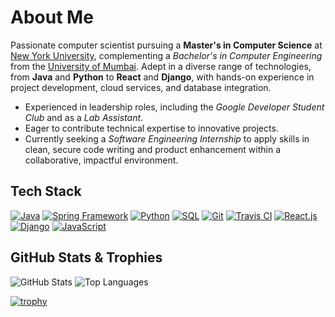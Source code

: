 # About Me

Passionate computer scientist pursuing a **Master's in Computer Science** at [New York University](https://www.nyu.edu/), complementing a *Bachelor's in Computer Engineering* from the [University of Mumbai](https://www.mu.ac.in/). Adept in a diverse range of technologies, from **Java** and **Python** to **React** and **Django**, with hands-on experience in project development, cloud services, and database integration.

- Experienced in leadership roles, including the *Google Developer Student Club* and as a *Lab Assistant*.
- Eager to contribute technical expertise to innovative projects.
- Currently seeking a *Software Engineering Internship* to apply skills in clean, secure code writing and product enhancement within a collaborative, impactful environment.

## Tech Stack

[![Java](https://img.shields.io/badge/Java-5382a1?style=for-the-badge&logo=java&logoColor=white)](https://www.java.com/)
[![Spring Framework](https://img.shields.io/badge/Spring_Framework-6db33f?style=for-the-badge&logo=spring&logoColor=white)](https://spring.io/)
[![Python](https://img.shields.io/badge/Python-a7e974?style=for-the-badge&logo=python&logoColor=white)](https://www.python.org/)
[![SQL](https://img.shields.io/badge/SQL-025E8C?style=for-the-badge&logo=postgresql&logoColor=white)](https://www.postgresql.org/)
[![Git](https://img.shields.io/badge/Git-f34f29?style=for-the-badge&logo=git&logoColor=white)](https://git-scm.com/)
[![Travis CI](https://img.shields.io/badge/Travis_CI-f8f8f8?style=for-the-badge&logo=travis-ci&logoColor=black)](https://travis-ci.org/)
[![React.js](https://img.shields.io/badge/React.js-61dafb?style=for-the-badge&logo=react&logoColor=white)](https://reactjs.org/)
[![Django](https://img.shields.io/badge/Django-092e20?style=for-the-badge&logo=django&logoColor=white)](https://www.djangoproject.com/)
[![JavaScript](https://img.shields.io/badge/JavaScript-F7DF1E?style=for-the-badge&logo=javascript&logoColor=black)](https://developer.mozilla.org/en-US/docs/Web/JavaScript)

## GitHub Stats & Trophies

![GitHub Stats](https://github-readme-stats.vercel.app/api?username=khamseaffan&show_icons=true&hide_border=true&count_private=true&include_all_commits=true&theme=radical)
![Top Languages](https://github-readme-stats.vercel.app/api/top-langs/?username=khamseaffan&layout=compact&theme=radical)

[![trophy](https://github-profile-trophy.vercel.app/?username=khamseaffan&column=3&margin-w=15&margin-h=15&theme=radical)](https://github.com/ryo-ma/github-profile-trophy)
